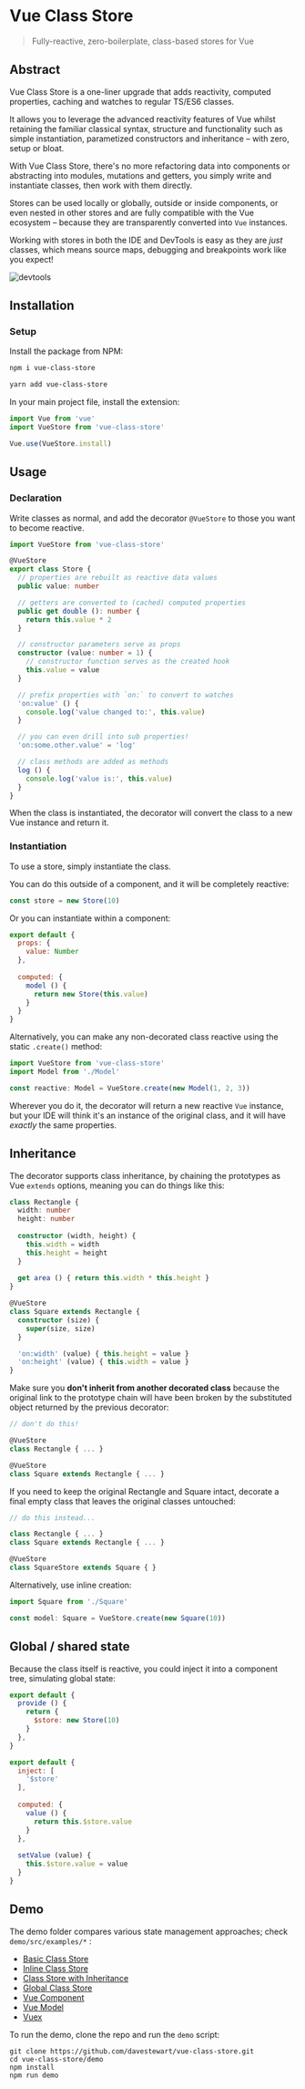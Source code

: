 # Vue Class Store

> Fully-reactive, zero-boilerplate, class-based stores for Vue

## Abstract

Vue Class Store is a one-liner upgrade that adds reactivity, computed properties, caching and watches to regular TS/ES6 classes.

It allows you to leverage the advanced reactivity features of Vue whilst retaining the familiar classical syntax, structure and functionality such as simple instantiation, parametized constructors and inheritance – with zero, setup or bloat.

With Vue Class Store, there's no more refactoring data into components or abstracting into modules, mutations and getters, you simply write and instantiate classes, then work with them directly.

Stores can be used locally or globally, outside or inside components, or even nested in other stores and are fully compatible with the Vue ecosystem – because they are transparently converted into `Vue` instances.

Working with stores in both the IDE and DevTools is easy as they are *just* classes, which means source maps, debugging and breakpoints work like you expect!

![devtools](https://raw.githubusercontent.com/davestewart/vue-class-store/master/dev/devtools.png)

## Installation

### Setup

Install the package from NPM:

```bash
npm i vue-class-store
```

```bash
yarn add vue-class-store
```

In your main project file, install the extension: 

```javascript
import Vue from 'vue'
import VueStore from 'vue-class-store'

Vue.use(VueStore.install)
```

## Usage

### Declaration

Write classes as normal, and add the decorator `@VueStore` to those you want to become reactive.

```typescript
import VueStore from 'vue-class-store'

@VueStore
export class Store {
  // properties are rebuilt as reactive data values
  public value: number

  // getters are converted to (cached) computed properties
  public get double (): number {
    return this.value * 2
  }

  // constructor parameters serve as props
  constructor (value: number = 1) {
    // constructor function serves as the created hook
    this.value = value
  }

  // prefix properties with `on:` to convert to watches
  'on:value' () {
    console.log('value changed to:', this.value)
  }

  // you can even drill into sub properties!
  'on:some.other.value' = 'log'

  // class methods are added as methods
  log () {
    console.log('value is:', this.value)
  }
}
```

When the class is instantiated, the decorator will convert the class to a new Vue instance and return it.

### Instantiation

To use a store, simply instantiate the class.

You can do this outside of a component, and it will be completely reactive:

```typescript
const store = new Store(10)
```

Or you can instantiate within a component:

```javascript
export default {
  props: {
    value: Number
  },
  
  computed: {
    model () {
      return new Store(this.value)
    }
  }
}
```

Alternatively, you can make any non-decorated class reactive using the static `.create()` method:

```typescript
import VueStore from 'vue-class-store'
import Model from './Model'

const reactive: Model = VueStore.create(new Model(1, 2, 3))
```

Wherever you do it, the decorator will return a new reactive `Vue` instance, but your IDE will think it's an instance of the original class, and it will have *exactly* the same properties.

## Inheritance

The decorator supports class inheritance, by chaining the prototypes as Vue `extends` options, meaning you can do things like this:

```typescript
class Rectangle {
  width: number
  height: number
  
  constructor (width, height) {
    this.width = width
    this.height = height
  }
  
  get area () { return this.width * this.height }
}

@VueStore
class Square extends Rectangle {
  constructor (size) {
    super(size, size)
  }

  'on:width' (value) { this.height = value }
  'on:height' (value) { this.width = value }
}
```

Make sure you **don't inherit from another decorated class** because the original link to the prototype chain will have been broken by the substituted object returned by the previous decorator:

```typescript
// don't do this!

@VueStore
class Rectangle { ... }

@VueStore
class Square extends Rectangle { ... }
```

If you need to keep the original Rectangle and Square intact, decorate a final empty class that leaves the original classes untouched:

```typescript
// do this instead...

class Rectangle { ... }
class Square extends Rectangle { ... }

@VueStore
class SquareStore extends Square { } 
```

Alternatively, use inline creation:

```typescript
import Square from './Square'

const model: Square = VueStore.create(new Square(10))
```

## Global / shared state

Because the class itself is reactive, you could inject it into a component tree, simulating global state:

```javascript
export default {
  provide () {
    return {
      $store: new Store(10)
    }
  },
}
```

```javascript
export default {
  inject: [
    '$store'
  ],
  
  computed: {
    value () {
      return this.$store.value
    }
  },
  
  setValue (value) {
    this.$store.value = value
  }
}
```

## Demo

The demo folder compares various state management approaches; check `demo/src/examples/*` :

- [Basic Class Store](./src/demo/examples/class-store)
- [Inline Class Store](./src/demo/examples/class-store-inline)
- [Class Store with Inheritance](./src/demo/examples/class-store-inheritance)
- [Global Class Store](./src/demo/examples/class-store-global)
- [Vue Component](./src/demo/examples/vue-component)
- [Vue Model](./src/demo/examples/vue-model)
- [Vuex](./src/demo/examples/vuex)

To run the demo, clone the repo and run the `demo` script:

```
git clone https://github.com/davestewart/vue-class-store.git
cd vue-class-store/demo
npm install
npm run demo
```
